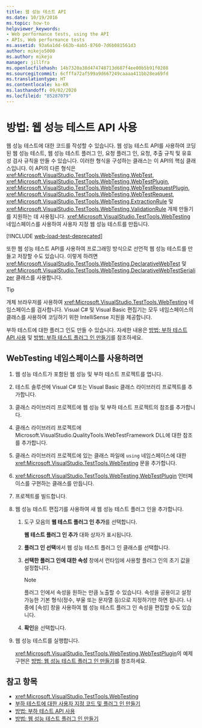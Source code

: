 ```yaml
---
title: 웹 성능 테스트 API
ms.date: 10/19/2016
ms.topic: how-to
helpviewer_keywords:
- Web performance tests, using the API
- APIs, Web performance tests
ms.assetid: 93a6a1dd-663b-4ab5-8760-7d6b081561d3
author: mikejo5000
ms.author: mikejo
manager: jillfra
ms.openlocfilehash: 14b7320a38d474748713d687f4ee00b5b91f0208
ms.sourcegitcommit: 6cfffa72af599a9d667249caaaa411bb28ea69fd
ms.translationtype: HT
ms.contentlocale: ko-KR
ms.lasthandoff: 09/02/2020
ms.locfileid: "85287079"
---
```

# <a name="how-to-use-the-web-performance-test-api"></a>방법: 웹 성능 테스트 API 사용

웹 성능 테스트에 대한 코드를 작성할 수 있습니다. 웹 성능 테스트 API를 사용하여 코딩된 웹 성능 테스트, 웹 성능 테스트 플러그 인, 요청 플러그 인, 요청, 추출 규칙 및 유효성 검사 규칙을 만들 수 있습니다. 이러한 형식을 구성하는 클래스는 이 API의 핵심 클래스입니다. 이 API의 다른 형식은 <xref:Microsoft.VisualStudio.TestTools.WebTesting.WebTest>, <xref:Microsoft.VisualStudio.TestTools.WebTesting.WebTestPlugin>, <xref:Microsoft.VisualStudio.TestTools.WebTesting.WebTestRequestPlugin>, <xref:Microsoft.VisualStudio.TestTools.WebTesting.WebTestRequest>, <xref:Microsoft.VisualStudio.TestTools.WebTesting.ExtractionRule> 및 <xref:Microsoft.VisualStudio.TestTools.WebTesting.ValidationRule> 개체 만들기를 지원하는 데 사용됩니다. <xref:Microsoft.VisualStudio.TestTools.WebTesting> 네임스페이스를 사용하여 사용자 지정 웹 성능 테스트를 만듭니다.

[!INCLUDE [web-load-test-deprecated](includes/web-load-test-deprecated.md)]

또한 웹 성능 테스트 API를 사용하여 프로그래밍 방식으로 선언적 웹 성능 테스트를 만들고 저장할 수도 있습니다. 이렇게 하려면 <xref:Microsoft.VisualStudio.TestTools.WebTesting.DeclarativeWebTest> 및 <xref:Microsoft.VisualStudio.TestTools.WebTesting.DeclarativeWebTestSerializer> 클래스를 사용합니다.

> [!TIP]
> 개체 브라우저를 사용하여 <xref:Microsoft.VisualStudio.TestTools.WebTesting> 네임스페이스를 검사합니다. Visual C# 및 Visual Basic 편집기는 모두 네임스페이스의 클래스를 사용하여 코딩하기 위한 IntelliSense 지원을 제공합니다.

부하 테스트에 대한 플러그 인도 만들 수 있습니다. 자세한 내용은 [방법: 부하 테스트 API 사용](../test/how-to-use-the-load-test-api.md) 및 [방법: 부하 테스트 플러그 인 만들기](../test/how-to-create-a-load-test-plug-in.md)를 참조하세요.

## <a name="to-use-the-webtesting-namespace"></a>WebTesting 네임스페이스를 사용하려면

1. 웹 성능 테스트가 포함된 웹 성능 및 부하 테스트 프로젝트를 엽니다.

2. 테스트 솔루션에 Visual C# 또는 Visual Basic 클래스 라이브러리 프로젝트를 추가합니다.

3. 클래스 라이브러리 프로젝트에 웹 성능 및 부하 테스트 프로젝트의 참조를 추가합니다.

4. 클래스 라이브러리 프로젝트에 Microsoft.VisualStudio.QualityTools.WebTestFramework DLL에 대한 참조를 추가합니다.

5. 클래스 라이브러리 프로젝트에 있는 클래스 파일에 `using` 네임스페이스에 대한 <xref:Microsoft.VisualStudio.TestTools.WebTesting> 문을 추가합니다.

6. <xref:Microsoft.VisualStudio.TestTools.WebTesting.WebTestPlugin> 인터페이스를 구현하는 클래스를 만듭니다.

7. 프로젝트를 빌드합니다.

8. 웹 성능 테스트 편집기를 사용하여 새 웹 성능 테스트 플러그 인을 추가합니다.

    1. 도구 모음의 **웹 테스트 플러그 인 추가**를 선택합니다.

         **웹 테스트 플러그 인 추가** 대화 상자가 표시됩니다.

    2. **플러그 인 선택**에서 웹 성능 테스트 플러그 인 클래스를 선택합니다.

    3. **선택한 플러그 인에 대한 속성** 창에서 런타임에 사용할 플러그 인의 초기 값을 설정합니다.

        > [!NOTE]
        > 플러그 인에서 속성을 원하는 만큼 노출할 수 있습니다. 속성을 공용이고 설정 가능한 기본 형식(정수, 부울 또는 문자열 등)으로 지정하기만 하면 됩니다. 나중에 [속성] 창을 사용하여 웹 성능 테스트 플러그 인 속성을 편집할 수도 있습니다.

    4. **확인**을 선택합니다.

9. 웹 성능 테스트를 실행합니다.

     <xref:Microsoft.VisualStudio.TestTools.WebTesting.WebTestPlugin>의 예제 구현은 [방법: 웹 성능 테스트 플러그 인 만들기](../test/how-to-create-a-web-performance-test-plug-in.md)를 참조하세요.

## <a name="see-also"></a>참고 항목

- <xref:Microsoft.VisualStudio.TestTools.WebTesting>
- [부하 테스트에 대한 사용자 지정 코드 및 플러그 인 만들기](../test/create-custom-code-and-plug-ins-for-load-tests.md)
- [방법: 부하 테스트 API 사용](../test/how-to-use-the-load-test-api.md)
- [방법: 웹 성능 테스트 플러그 인 만들기](../test/how-to-create-a-web-performance-test-plug-in.md)
